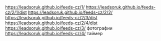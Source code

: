 https://leadsoruk.github.io/feeds-cz/1/
https://leadsoruk.github.io/feeds-cz/2/1/dist
https://leadsoruk.github.io/feeds-cz/2/2/
https://leadsoruk.github.io/feeds-cz/2/3/dist
https://leadsoruk.github.io/feeds-cz/2/4/dist
https://leadsoruk.github.io/feeds-cz/3/ фотографии
https://leadsoruk.github.io/feeds-cz/4/ таймер